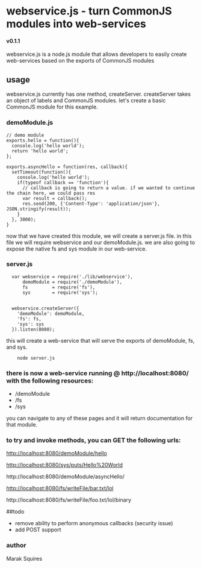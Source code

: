 # webservice.js - turn CommonJS modules into web-services
#### v0.1.1
webservice.js is a node.js module that allows developers to easily create web-services based on the exports of CommonJS modules

## usage

webservice.js currently has one method, createServer. createServer takes an object of labels and CommonJS modules. let's create a basic CommonJS module for this example.


### demoModule.js

    // demo module
    exports.hello = function(){
      console.log('hello world');
      return 'hello world';
    };

    exports.asyncHello = function(res, callback){
      setTimeout(function(){
        console.log('hello world');
        if(typeof callback == 'function'){
          // callback is going to return a value. if we wanted to continue the chain here, we could pass res
          var result = callback();
          res.send(200, {'Content-Type': 'application/json'}, JSON.stringify(result));
        }
      }, 3000);
    }

now that we have created this module, we will create a server.js file. in this file we will require webservice and our demoModule.js. we are also going to expose the native fs and sys module in our web-service.

### server.js

      var webservice = require('./lib/webservice'),
          demoModule = require('./demoModule'),
          fs         = require('fs'),
          sys        = require('sys');


      webservice.createServer({
        'demoModule': demoModule,
        'fs': fs,
        'sys': sys
      }).listen(8080);


this will create a web-service that will serve the exports of demoModule, fs, and sys.

        node server.js


### there is now a web-service running @ http://localhost:8080/ with the following resources:

 - /demoModule
 - /fs
 - /sys

you can navigate to any of these pages and it will return documentation for that module.  

### to try and invoke methods, you can GET the following urls:

[http://localhost:8080/demoModule/hello](http://localhost:8080/demoModule/hello)

[http://localhost:8080/sys/puts/Hello%20World](http://localhost:8080/sys/puts?a=Hello%20World)

http://localhost:8080/demoModule/asyncHello/

[http://localhost:8080/fs/writeFile/bar.txt/lol](http://localhost:8080/fs/writeFile/bar.txt/lol)

http://localhost:8080/fs/writeFile/foo.txt/lol/binary


##todo

 - remove ability to perform anonymous callbacks (security issue)
 - add POST support

### author

Marak Squires